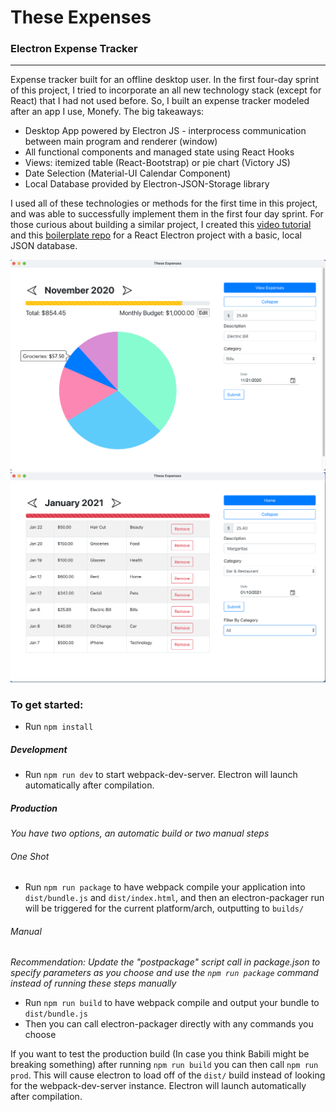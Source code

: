 # These Expenses

### Electron Expense Tracker

------------------------------------------------------------------------------------------------------------------------------------------------

Expense tracker built for an offline desktop user. In the first four-day sprint of this project, I tried to incorporate an all new technology stack (except for React) that I had not used before. So, I built an expense tracker modeled after an app I use, Monefy. The big takeaways: 

* Desktop App powered by Electron JS - interprocess communication between main program and renderer (window)
* All functional components and managed state using React Hooks
* Views: itemized table (React-Bootstrap) or pie chart (Victory JS)
* Date Selection (Material-UI Calendar Component)
* Local Database provided by Electron-JSON-Storage library

I used all of these technologies or methods for the first time in this project, and was able to successfully implement them in the first four day sprint. For those curious about building a similar project, I created this [video tutorial](https://www.youtube.com/watch?v=b4Hgu1_0bOk&t=258s) and this [boilerplate repo](https://github.com/KungoJung/Boilerplate-Electron-React-JSONStorage) for a React Electron project with a basic, local JSON database. 

<img src="public/Expenses_SS2.png" width=800>

<img src="public/Expenses_SS1.png" width=800>

### To get started:
* Run `npm install`

##### Development
* Run `npm run dev` to start webpack-dev-server. Electron will launch automatically after compilation.

##### Production
_You have two options, an automatic build or two manual steps_

###### One Shot
* Run `npm run package` to have webpack compile your application into `dist/bundle.js` and `dist/index.html`, and then an electron-packager run will be triggered for the current platform/arch, outputting to `builds/`

###### Manual
_Recommendation: Update the "postpackage" script call in package.json to specify parameters as you choose and use the `npm run package` command instead of running these steps manually_
* Run `npm run build` to have webpack compile and output your bundle to `dist/bundle.js`
* Then you can call electron-packager directly with any commands you choose

If you want to test the production build (In case you think Babili might be breaking something) after running `npm run build` you can then call `npm run prod`. This will cause electron to load off of the `dist/` build instead of looking for the webpack-dev-server instance. Electron will launch automatically after compilation.
